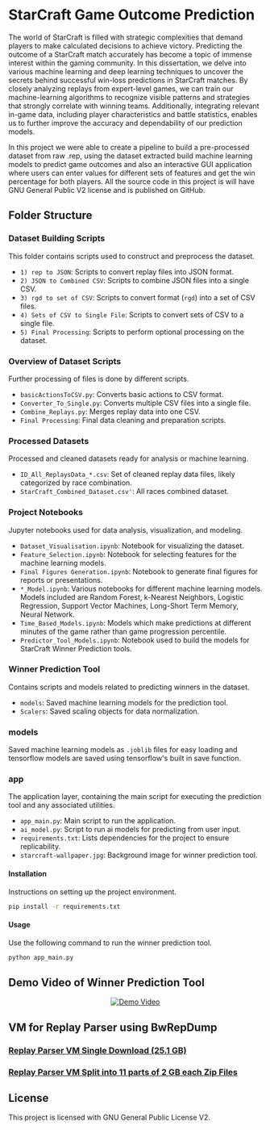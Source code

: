 # StarCraft Game Outcome Prediction

The world of StarCraft is filled with strategic complexities that demand players to make calculated decisions to achieve victory. Predicting the outcome of a StarCraft match accurately has become a topic of immense interest within the gaming community. In this dissertation, we delve into various machine learning and deep learning techniques to uncover the secrets behind successful win-loss predictions in StarCraft matches. By closely analyzing replays from expert-level games, we can train our machine-learning algorithms to recognize visible patterns and strategies that strongly correlate with winning teams. Additionally, integrating relevant in-game data, including player characteristics and battle statistics, enables us to further improve the accuracy and dependability of our prediction models.

In this project we were able to create a pipeline to build a pre-processed dataset from raw .rep, using the dataset extracted build machine learning models to predict game outcomes and also an interactive GUI application where users can enter values for different sets of features and get the win percentage for both players. All the source code in this project is will have GNU General Public V2 license and is published on GitHub.

## Folder Structure

### Dataset Building Scripts
This folder contains scripts used to construct and preprocess the dataset.

- `1) rep to JSON`: Scripts to convert replay files into JSON format.
- `2) JSON to Combined CSV`: Scripts to combine JSON files into a single CSV.
- `3) rgd to set of CSV`: Scripts to convert format (`rgd`) into a set of CSV files.
- `4) Sets of CSV to Single File`: Scripts to convert sets of CSV to a single file.
- `5) Final Processing`: Scripts to perform optional processing on the dataset.

### Overview of Dataset Scripts
Further processing of files is done by different scripts.

- `basicActionsToCSV.py`: Converts basic actions to CSV format.
- `Converter_To_Single.py`: Converts multiple CSV files into a single file.
- `Combine_Replays.py`: Merges replay data into one CSV.
- `Final Processing`: Final data cleaning and preparation scripts.

### Processed Datasets
Processed and cleaned datasets ready for analysis or machine learning.

- `ID_All_ReplaysData_*.csv`: Set of cleaned replay data files, likely categorized by race combination.
- `StarCraft_Combined_Dataset.csv'`: All races combined dataset.

### Project Notebooks
Jupyter notebooks used for data analysis, visualization, and modeling.

- `Dataset_Visualisation.ipynb`: Notebook for visualizing the dataset.
- `Feature_Selection.ipynb`: Notebook for selecting features for the machine learning models.
- `Final Figures Generation.ipynb`: Notebook to generate final figures for reports or presentations.
- `*_Model.ipynb`: Various notebooks for different machine learning models. Models included are Random Forest, k-Nearest Neighbors, Logistic Regression, Support Vector Machines, Long-Short Term Memory, Neural Network.
- `Time_Based_Models.ipynb`: Models which make predictions at different minutes of the game rather than game progression percentile.
- `Predictor_Tool_Models.ipynb`: Notebook used to build the models for StarCraft Winner Prediction tools.

### Winner Prediction Tool
Contains scripts and models related to predicting winners in the dataset.

- `models`: Saved machine learning models for the prediction tool.
- `Scalers`: Saved scaling objects for data normalization.

### models
Saved machine learning models as `.joblib` files for easy loading and tensorflow models are saved using tensorflow's built in save function.

### app
The application layer, containing the main script for executing the prediction tool and any associated utilities.

- `app_main.py`: Main script to run the application.
- `ai_model.py`: Script to run ai models for predicting from user input.
- `requirements.txt`: Lists dependencies for the project to ensure replicability.
- `starcraft-wallpaper.jpg`: Background image for winner prediction tool.

#### Installation

Instructions on setting up the project environment.

```bash
pip install -r requirements.txt
```

#### Usage

Use the following command to run the winner prediction tool.

```bash
python app_main.py
```
## Demo Video of Winner Prediction Tool
<p align="center">
  <a href="https://www.youtube.com/watch?v=GOvOatxa2KY">
  <img src="https://img.youtube.com/vi/GOvOatxa2KY/0.jpg" alt="Demo Video"/>
  </a>
</p>

## VM for Replay Parser using BwRepDump
### [Replay Parser VM Single Download (25.1 GB)](https://heriotwatt-my.sharepoint.com/:u:/g/personal/akk2002_hw_ac_uk/EablqPLOzjdPiUqdYdS1yJgBJWRs4qwmR4G0wTLYst_YKA?e=pO7bDH) <br>
### [Replay Parser VM Split into 11 parts of 2 GB each Zip Files](https://heriotwatt-my.sharepoint.com/:f:/g/personal/akk2002_hw_ac_uk/Ev2Vv_T8rY5MhwbPtXVCNdQBz0njQ59ha6j7l4GBcYbFgg?e=JtvBH5)

## License

This project is licensed with GNU General Public License V2.
